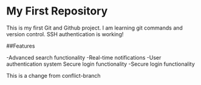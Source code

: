 # My First Repository
This is my first Git and Github project.
 I am learning git commands and version control.
SSH authentication is working!

##Features

-Advanced search functionality
-Real-time notifications
-User authentication system
Secure login functionality
-Secure login functionality

This is a change from conflict-branch
